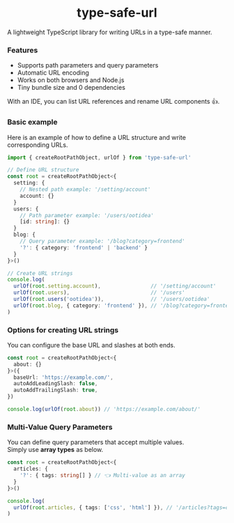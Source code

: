 <h1 align="center">type-safe-url</h1>

A lightweight TypeScript library for writing URLs in a type-safe manner.  

### Features
- Supports path parameters and query parameters
- Automatic URL encoding
- Works on both browsers and Node.js
- Tiny bundle size and 0 dependencies

With an IDE, you can list URL references and rename URL components 👍.  

### Basic example

Here is an example of how to define a URL structure and write corresponding URLs.  

```ts
import { createRootPathObject, urlOf } from 'type-safe-url'

// Define URL structure
const root = createRootPathObject<{
  setting: {
    // Nested path example: '/setting/account'
    account: {}
  }
  users: {
    // Path parameter example: '/users/ootidea'
    [id: string]: {}
  }
  blog: {
    // Query parameter example: '/blog?category=frontend'
    '?': { category: 'frontend' | 'backend' }
  }
}>()

// Create URL strings
console.log(
  urlOf(root.setting.account),                // '/setting/account'
  urlOf(root.users),                          // '/users'
  urlOf(root.users('ootidea')),               // '/users/ootidea'
  urlOf(root.blog, { category: 'frontend' }), // '/blog?category=frontend'
)
```

### Options for creating URL strings

You can configure the base URL and slashes at both ends.

```ts
const root = createRootPathObject<{
  about: {}
}>({
  baseUrl: 'https://example.com/',
  autoAddLeadingSlash: false,
  autoAddTrailingSlash: true,
})

console.log(urlOf(root.about)) // 'https://example.com/about/'
```

### Multi-Value Query Parameters

You can define query parameters that accept multiple values.  
Simply use **array types** as below.  

```ts
const root = createRootPathObject<{
  articles: {
    '?': { tags: string[] } // 👈️ Multi-value as an array
  }
}>()

console.log(
  urlOf(root.articles, { tags: ['css', 'html'] }), // '/articles?tags=css&tags=html'
)
```
